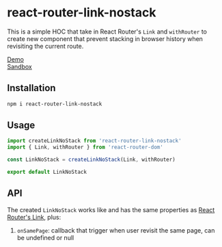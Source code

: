 # react-router-link-nostack

This is a simple HOC that take in React Router's `Link` and `withRouter` to create new component that prevent stacking in browser history when revisiting the current route.

[Demo](https://tylim88.github.io/react-router-link-nostack)  
[Sandbox](https://codesandbox.io/s/interesting-ganguly-huwcr)

## Installation

```bash
npm i react-router-link-nostack
```

## Usage

```jsx
import createLinkNoStack from 'react-router-link-nostack'
import { Link, withRouter } from 'react-router-dom'

const LinkNoStack = createLinkNoStack(Link, withRouter)

export default LinkNoStack

```

## API

The created `LinkNoStack` works like and has the same properties as [React Router's Link](https://reacttraining.com/react-router/web/api/Link), plus:

1. `onSamePage`: callback that trigger when user revisit the same page, can be undefined or null
